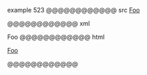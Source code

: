 example 523
@@@@@@@@@@@@ src
[Foo][]

[foo]: /url "title"
@@@@@@@@@@@@ xml
<?xml version="1.0" encoding="UTF-8"?>
<!DOCTYPE document SYSTEM "CommonMark.dtd">
<document xmlns="http://commonmark.org/xml/1.0">
  <paragraph>
    <link destination="/url" title="title">
      <text>Foo</text>
    </link>
  </paragraph>
</document>
@@@@@@@@@@@@ html
<p><a href="/url" title="title">Foo</a></p>
@@@@@@@@@@@@
